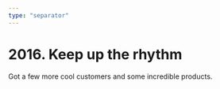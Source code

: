 ```yaml
---
type: "separator"
---
```

# 2016. Keep up the rhythm
Got a few more cool customers and some incredible products.

